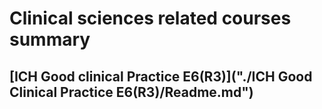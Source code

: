 # Clinical sciences related courses summary

## [ICH Good clinical Practice E6(R3)]("./ICH Good Clinical Practice E6(R3)/Readme.md")